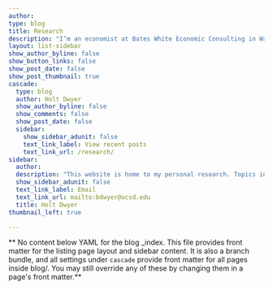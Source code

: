 ```yaml
---
author:
type: blog
title: Research
description: "I’m an economist at Bates White Economic Consulting in Washington D.C. I graduated from the University of California, San Diego in 2025."
layout: list-sidebar
show_author_byline: false
show_button_links: false
show_post_date: false
show_post_thumbnail: true
cascade:
  type: blog
  author: Holt Dwyer
  show_author_byline: false
  show_comments: false
  show_post_date: false
  sidebar:
    show_sidebar_adunit: false
    text_link_label: View recent posts
    text_link_url: /research/
sidebar:
  author:
  description: "This website is home to my personal research. Topics include the impact of the Green Revolution on farm sizes in India, the effectiveness of forest regulation in Indonesia, and the effect of federal procurement on employment in the U.S.\n"
  show_sidebar_adunit: false
  text_link_label: Email
  text_link_url: mailto:bdwyer@ucsd.edu
  title: Holt Dwyer
thumbnail_left: true

---
```


** No content below YAML for the blog _index. This file provides front matter for the listing page layout and sidebar content. It is also a branch bundle, and all settings under `cascade` provide front matter for all pages inside blog/. You may still override any of these by changing them in a page's front matter.**

